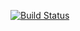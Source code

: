 [![Build Status](https://travis-ci.org/heybigname/database-backup.svg?branch=master)](https://travis-ci.org/heybigname/database-backup)
